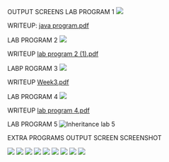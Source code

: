 OUTPUT SCREENS
LAB PROGRAM 1
<img src = "https://user-images.githubusercontent.com/71483959/94885989-679b5680-048f-11eb-8a5e-59b3665c7af3.png">


WRITEUP:
[java program.pdf](https://github.com/sakshi1bm19cs140/Sakshi_RoyCS140_week3/files/5487877/java.program.pdf)




LAB PROGRAM 2 
<img src = "https://user-images.githubusercontent.com/71483959/95553225-bca91080-0a2b-11eb-949a-85f9829b6357.png">


WRITEUP
[lab program 2 (1).pdf](https://github.com/sakshi1bm19cs140/Sakshi_RoyCS140_OOJ/files/5488114/lab.program.2.1.pdf)




LABP ROGRAM 3
<img src = "https://user-images.githubusercontent.com/71483959/96228088-b4fce500-0fb2-11eb-9773-230aee755c8c.png">



WRITEUP
[Week3.pdf](https://github.com/sakshi1bm19cs140/Sakshi_RoyCS140_week3/files/5487919/Week3.pdf)




LAB PROGRAM 4
<img src = "https://user-images.githubusercontent.com/71483959/98334981-1b14df00-202a-11eb-9c05-392930086d0b.png">

WRITEUP
[lab program 4.pdf](https://github.com/sakshi1bm19cs140/Sakshi_RoyCS140_OOJ/files/5499633/lab.program.4.pdf)



LAB PROGRAM 5
![Inheritance lab 5](https://user-images.githubusercontent.com/71483959/98344891-ead53c80-2039-11eb-8b48-fbf7aaf24712.png)




EXTRA PROGRAMS OUTPUT SCREEN SCREENSHOT


<img src = "https://user-images.githubusercontent.com/71483959/94327336-f14ab000-ffc7-11ea-9863-7e6eade09c72.png">





<img src = "https://user-images.githubusercontent.com/71483959/94327343-fad41800-ffc7-11ea-9bf4-6a8a573f5690.png">





<img src = "https://user-images.githubusercontent.com/71483959/94327365-23f4a880-ffc8-11ea-880d-d75c441a56b6.png">





<img src = "https://user-images.githubusercontent.com/71483959/94327373-2d7e1080-ffc8-11ea-99f7-a4eabefa8770.png">




<img src = "https://user-images.githubusercontent.com/71483959/94327377-37a00f00-ffc8-11ea-9033-f376eb25df61.png">




<img src = "https://user-images.githubusercontent.com/71483959/94327380-3d95f000-ffc8-11ea-8b91-bb2de297c339.png">




<img src = "https://user-images.githubusercontent.com/71483959/95553721-afd8ec80-0a2c-11eb-9911-6d1b1d84d91b.png">




<img src = "https://user-images.githubusercontent.com/71483959/95557155-0268d780-0a32-11eb-8e1d-212632d7d646.png">




<img src = "https://user-images.githubusercontent.com/71483959/95557174-085eb880-0a32-11eb-88dc-f9c435239c4b.png">

